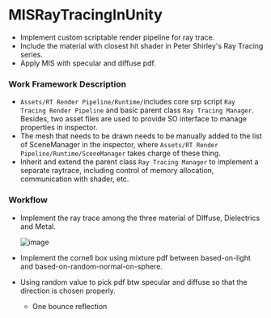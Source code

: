 # MISRayTracingInUnity
 * Implement custom scriptable render pipeline for ray trace.
 * Include the material with closest hit shader in Peter Shirley's Ray Tracing series.
 * Apply MIS with specular and diffuse pdf.

### Work Framework Description
 * `Assets/RT Render Pipeline/Runtime/`includes core srp script `Ray Tracing Render Pipeline` and basic parent class `Ray Tracing Manager`.  Besides, two asset files are used to provide SO interface to manage properties in inspector. 
 * The mesh that needs to be drawn needs to be manually added to the list of SceneManager in the inspector, where `Assets/RT Render Pipeline/Runtime/SceneManager` takes charge of these thing.
 * Inherit and extend the parent class `Ray Tracing Manager` to implement a separate raytrace, including control of memory allocation, communication with shader, etc.

### Workflow 
 * Implement the ray trace among the three material of DIffuse, Dielectrics and Metal.
  
    ![image](https://github.com/qkyo/RayTracingInUnity/blob/main/Assets/RenderResultSet/Different%20Material.png)
    
 * Implement the cornell box using mixture pdf between based-on-light and based-on-random-normal-on-sphere.

 * Using random value to pick pdf btw specular and diffuse so that the direction is chosen properly.
    * One bounce reflection
